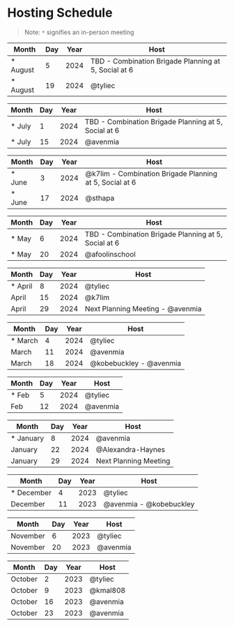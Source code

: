 # Hosting Schedule

> Note: `*` signifies an in-person meeting

| Month | Day | Year | Host |
| --- | --- | --- | --- |
| * August | 5 | 2024 | TBD - Combination Brigade Planning at 5, Social at 6 |
| * August | 19 | 2024 | @tyliec |

| Month | Day | Year | Host |
| --- | --- | --- | --- |
| * July | 1 | 2024 | TBD - Combination Brigade Planning at 5, Social at 6 |
| * July | 15 | 2024 | @avenmia |

| Month | Day | Year | Host |
| --- | --- | --- | --- |
| * June | 3 | 2024 | @k7lim - Combination Brigade Planning at 5, Social at 6 |
| * June | 17 | 2024 | @sthapa |

| Month | Day | Year | Host |
| --- | --- | --- | --- |
| * May | 6 | 2024 | TBD - Combination Brigade Planning at 5, Social at 6 |
| * May | 20 | 2024 | @afoolinschool |

| Month | Day | Year | Host |
| --- | --- | --- | --- |
| * April | 8 | 2024 | @tyliec |
| April | 15 | 2024 | @k7lim |
| April | 29 | 2024 | Next Planning Meeting - @avenmia |

| Month | Day | Year | Host |
| --- | --- | --- | --- |
| * March | 4 | 2024 | @tyliec |
| March | 11 | 2024 | @avenmia |
| March | 18 | 2024 |  @kobebuckley - @avenmia|

| Month | Day | Year | Host |
| --- | --- | --- | --- |
| * Feb | 5 | 2024 | @tyliec |
| Feb | 12 | 2024 | @avenmia |

| Month | Day | Year | Host |
| --- | --- | --- | --- |
| * January | 8 | 2024 | @avenmia |
| January | 22 | 2024 | @Alexandra-Haynes |
| January | 29 | 2024 | Next Planning Meeting |

| Month | Day | Year | Host |
| --- | --- | --- | --- |
| * December | 4 | 2023 | @tyliec |
| December | 11 | 2023 | @avenmia - @kobebuckley |

| Month | Day | Year | Host |
| --- | --- | --- | --- |
| November | 6 | 2023 | @tyliec |
| November | 20 | 2023 | @avenmia |

| Month | Day | Year | Host |
| --- | --- | --- | --- |
| October | 2 | 2023 | @tyliec |
| October | 9 | 2023 | @kmal808 |
| October | 16 | 2023 | @avenmia |
| October | 23 | 2023 | @avenmia |
